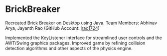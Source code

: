 # BrickBreaker
Recreated Brick Breaker on Desktop using Java. 
Team Members: Abhinav Arya, Jayanth Rao (GitHub Account: <a href="https://github.com/jrao1724">jrao1724</a>)

Implemented the KeyListener interface for streamlined user controls and the AWT/Swing graphics packages. Improved game by refining collision detection algorithms and other aspects of the physics engine.
